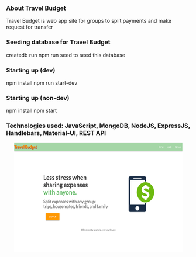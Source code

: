 ### About Travel Budget
Travel Budget is web app site for groups to split payments and make request for transfer

### Seeding database for Travel Budget
createdb 
run npm run seed to seed this database

### Starting up (dev)
npm install
npm run start-dev

### Starting up (non-dev)
npm install
npm start

### Technologies used: JavaScript, MongoDB, NodeJS, ExpressJS, Handlebars, Material-UI, REST API
<p align="center">
  <img width="460" height="300" src="https://github.com/anastasiiasok/travelBudget/blob/main/public/ourapp.png">
</p>
